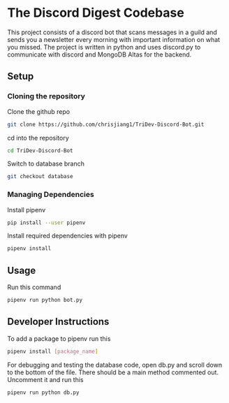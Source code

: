 # The Discord Digest Codebase

This project consists of a discord bot that scans messages in a guild and sends you a newsletter every morning with important information on what you missed. The project is written in python and uses discord.py to communicate with discord and MongoDB Altas for the backend.

## Setup

### Cloning the repository

Clone the github repo

```bash
git clone https://github.com/chrisjiang1/TriDev-Discord-Bot.git
```

cd into the repository

```bash
cd TriDev-Discord-Bot
```

Switch to database branch

```bash
git checkout database
```

### Managing Dependencies

Install pipenv

```bash
pip install --user pipenv
```

Install required dependencies with pipenv

```bash
pipenv install
```

## Usage

Run this command

```bash
pipenv run python bot.py
```

## Developer Instructions

To add a package to pipenv run this

```bash
pipenv install [package_name]
```

For debugging and testing the database code, open db.py and scroll down to the bottom of the file. There should be a main method commented out. Uncomment it and run this

```bash
pipenv run python db.py
```
